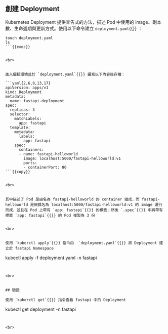 

<br>


## 創建 Deployment

Kubernetes Deployment 提供宣告式的方法，描述 Pod 中使用的 image、副本數、生命週期與更新方式。使用以下命令建立 `deployment.yaml`{{}} ：

```plain
touch deployment.yaml
ls
```{{exec}}


<br>


進入編輯環境並於 `deployment.yaml`{{}} 編寫以下內容後存檔：

```yaml{2,6,9,13,17}
apiVersion: apps/v1
kind: Deployment
metadata:
  name: fastapi-deployment
spec:
  replicas: 3
  selector:
    matchLabels:
      app: fastapi
  template:
    metadata:
      labels:
        app: fastapi
    spec:
      containers:
      - name: fastapi-helloworld
        image: localhost:5000/fastapi-helloworld:v1
        ports:
        - containerPort: 80
```{{copy}}


<br>


其中描述了 Pod 是由名為 fastapi-helloworld 的 container 組成，而 fastapi-helloworld 是根據名為 localhost:5000/fastapi-helloworld:v1 的 image 運行而成，並且在 Pod 上帶有 `app: fastapi`{{}} 的標籤；然後 `.spec`{{}} 中將帶有標籤 `app: fastapi`{{}} 的 Pod 複製為 3 份


<br>


使用 `kuberctl apply`{{}} 指令由  `deployment.yaml`{{}} 將 Deployment 建立於 fastapi Namespace

```
kubectl apply -f deployment.yaml -n fastapi
```{{exec}}


<br>


## 驗證

使用 `kuberctl get`{{}} 指令查看 fastapi 中的 Deployment
```
kubectl get deployment -n fastapi
```{{exec}}


<br>

